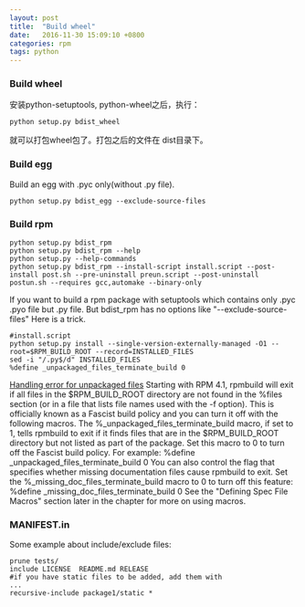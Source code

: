 ```yaml
---
layout: post
title:  "Build wheel"
date:   2016-11-30 15:09:10 +0800
categories: rpm
tags: python
---
```


### Build wheel

安装python-setuptools, python-wheel之后，执行： 

    python setup.py bdist_wheel 

就可以打包wheel包了。打包之后的文件在 dist目录下。

### Build egg

Build an egg with .pyc only(without .py file).
```
python setup.py bdist_egg --exclude-source-files

```

### Build rpm

```
python setup.py bdist_rpm
python setup.py bdist_rpm --help
python setup.py --help-commands
python setup.py bdist_rpm --install-script install.script --post-install post.sh --pre-uninstall preun.script --post-uninstall postun.sh --requires gcc,automake --binary-only

```

If you want to build a rpm package with setuptools which contains only .pyc .pyo file but .py file. But bdist_rpm has no options like "--exclude-source-files" Here is a trick.
```
#install.script
python setup.py install --single-version-externally-managed -O1 --root=$RPM_BUILD_ROOT --record=INSTALLED_FILES
sed -i "/.py$/d" INSTALLED_FILES
%define _unpackaged_files_terminate_build 0
```
[Handling error for unpackaged files]
Starting with RPM 4.1, rpmbuild will exit if all files in the $RPM_BUILD_ROOT directory are not found in the %files section (or in a file that lists file names used with the -f option). This is officially known as a Fascist build policy and you can turn it off with the following macros.
The %_unpackaged_files_terminate_build macro, if set to 1, tells rpmbuild to exit if it finds files that are in the $RPM_BUILD_ROOT directory but not listed as part of the package. Set this macro to 0 to turn off the Fascist build policy. For example:
%define _unpackaged_files_terminate_build 0
You can also control the flag that specifies whether missing documentation files cause rpmbuild to exit. Set the %_missing_doc_files_terminate_build macro to 0 to turn off this feature:
%define _missing_doc_files_terminate_build 0
See the "Defining Spec File Macros" section later in the chapter for more on using macros.

  [Handling error for unpackaged files]:https://docs-old.fedoraproject.org/ro/Fedora_Draft_Documentation/0.1/html/RPM_Guide/ch09s05s07.html


### MANIFEST.in
Some example about include/exclude files:
```
prune tests/
include LICENSE  README.md RELEASE
#if you have static files to be added, add them with
...
recursive-include package1/static *

```

